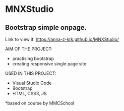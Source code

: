 # MNXStudio
## Bootstrap simple onpage.

Link to view it: https://anna-z-krk.github.io/MNXStudio/ 

AIM OF THE PROJECT:
- practising bootstrap
- creating responsive single page site

USED IN THIS PROJECT:
- Visual Studio Code
- Bootstrap
- HTML, CSS3, JS

*based on course by MMCSchool 
